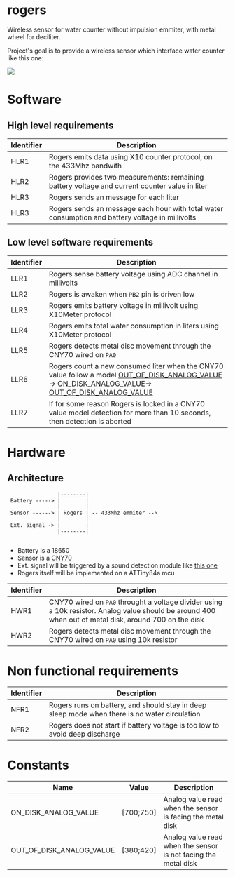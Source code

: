# rogers

Wireless sensor for water counter without impulsion emmiter, with metal wheel for deciliter.

Project's goal is to provide a wireless sensor which interface water counter like this one:

![](https://www.cazabox.com/6704-thickbox_default/compteur-d-eau-divisionnaire-eau-froide-aquadis-itron.jpg)

# Software

## High level requirements

|Identifier|Description|
|----------|-----------|
| HLR1 | Rogers emits data using X10 counter protocol, on the 433Mhz bandwith|
| HLR2 | Rogers provides two measurements: remaining battery voltage and current counter value in liter|
| HLR3 | Rogers sends an message for each liter|
| HLR3 | Rogers sends an message each hour with total water consumption and battery voltage in millivolts|


## Low level software requirements

|Identifier|Description|
|----------|-----------|
|LLR1| Rogers sense battery voltage using ADC channel in millivolts|
|LLR2| Rogers is awaken when `PB2` pin is driven low|
|LLR3| Rogers emits battery voltage in millivolt using X10Meter protocol |
|LLR4| Rogers emits total water consumption in liters using X10Meter protocol|
|LLR5| Rogers detects metal disc movement through the CNY70 wired on `PA0`|
|LLR6| Rogers count a new consumed liter when the CNY70 value follow a model [OUT_OF_DISK_ANALOG_VALUE] -> [ON_DISK_ANALOG_VALUE]-> [OUT_OF_DISK_ANALOG_VALUE] |
|LLR7| If for some reason Rogers is locked in a CNY70 value model detection for more than 10 seconds, then detection is aborted |
 
# Hardware

## Architecture

```
                |--------|
 Battery -----> |        |
                |        | 
 Sensor ------> | Rogers | -- 433Mhz emmiter -->
                |        |
 Ext. signal -> |        |
                |--------|
 
 ```
* Battery is a 18650
 * Sensor is a [CNY70](https://docs.rs-online.com/dc23/0900766b80e2fbf3.pdf)
 * Ext. signal will be triggered by a sound detection module like [this one](https://electropeak.com/sound-sensor-ky-037)
 * Rogers itself will be implemented on a ATTiny84a mcu

|Identifier|Description|
|----------|-----------|
|HWR1| CNY70 wired on `PA0` throught a voltage divider using a 10k resistor. Analog value should be around 400 when out of metal disk, around 700 on the disk  |
|HWR2| Rogers detects metal disc movement through the CNY70 wired on `PA0` using 10k resistor |


# Non functional requirements

|Identifier|Description|
|----------|-----------|
| NFR1     | Rogers runs on battery, and should stay in deep sleep mode when there is no water circulation|
| NFR2     | Rogers does not start if battery voltage is too low to avoid deep discharge |


# Constants

[ON_DISK_ANALOG_VALUE]:ON_DISK_ANALOG_VALUE  
[OUT_OF_DISK_ANALOG_VALUE]:OUT_OF_DISK_ANALOG_VALUE

|Name      | Value | Description|
|----------|-------|------------|
| ON_DISK_ANALOG_VALUE    | [700;750]      |  Analog value read when the sensor is  facing the metal disk           |
| OUT_OF_DISK_ANALOG_VALUE     | [380;420]      |   Analog value read when the sensor is not facing the metal disk         |
